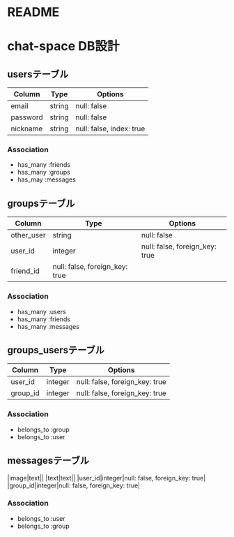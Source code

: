 # README
# chat-space DB設計

## usersテーブル
|Column|Type|Options|
|------|----|-------|
|email|string|null: false|
|password|string|null: false|
|nickname|string|null: false, index: true|
### Association
- has_many :friends
- has_many :groups
- has_may :messages

## groupsテーブル
|Column|Type|Options|
|------|----|-------|
|other_user|string|null: false|
|user_id|integer|null: false, foreign_key: true|
|friend_id|null: false, foreign_key: true|
### Association
- has_many :users
- has_many :friends
- has_many :messages

## groups_usersテーブル
|Column|Type|Options|
|------|----|-------|
|user_id|integer|null: false, foreign_key: true|
|group_id|integer|null: false, foreign_key: true|
### Association
- belongs_to :group
- belongs_to :user

## messagesテーブル
|image|text||
|text|text||
|user_id|integer|null: false, foreign_key: true|
|group_id|integer|null: false, foreign_key: true|
### Association
- belongs_to :user
- belongs_to :group